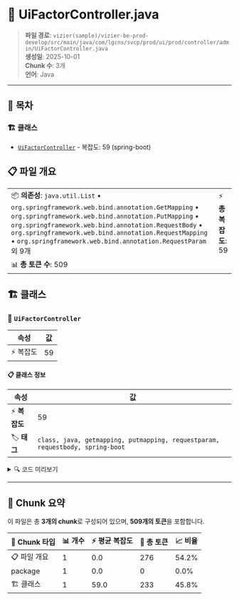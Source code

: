 # 📄 UiFactorController.java

> **파일 경로**: `vizier(sample)/vizier-be-prod-develop/src/main/java/com/lgcns/svcp/prod/ui/prod/controller/admin/UiFactorController.java`  
> **생성일**: 2025-10-01  
> **Chunk 수**: 3개  
> **언어**: Java
---

## 📑 목차

### 🏗️ 클래스
- [`UiFactorController`](#class-uifactorcontroller) - 복잡도: 59 (spring-boot)

## 📋 파일 개요

| | |
|--|--|
| 📦 **의존성**: `java.util.List` • `org.springframework.web.bind.annotation.GetMapping` • `org.springframework.web.bind.annotation.PutMapping` • `org.springframework.web.bind.annotation.RequestBody` • `org.springframework.web.bind.annotation.RequestMapping` • `org.springframework.web.bind.annotation.RequestParam` 외 9개 | ⚡ **총 복잡도**: 59 |
| 📊 **총 토큰 수**: 509 |  |



## 🏗️ 클래스

### <a id="class-uifactorcontroller"></a>🎯 `UiFactorController`

| 속성 | 값 |
|------|----|
| ⚡ 복잡도 | 59 |



#### 📋 클래스 정보

| 속성 | 값 |
|------|----|
| ⚡ **복잡도** | 59 || 📍 **라인 범위** | 26-26 |
| 🏷️ **태그** | `class, java, getmapping, putmapping, requestparam, requestbody, spring-boot` || 🏗️ **프레임워크** | `spring-boot` |

<details>
<summary>🔍 코드 미리보기</summary>

```java
public class UiFactorController {

	private final UiFactorService uiFactorService;

	@GetMapping("/search-factor-type")
	@Operation(summary = "Factor-Type 조회", description = "Factor-Type 조회")
	public PageResult<?> searchFactorType(@RequestParam(required = false) String factorTypeCode,
			@RequestParam(required = false) String factorTypeName,
			@RequestParam(defaultValue = "1", required = false) int page,
			@RequestParam(defaultValue = "10", required = false) int size) {

		SearchFactorTypeReqDto reqDto = new SearchFactorTypeReqDto();
		reqDto.setSize(size);
		reqDto.setPage(page);
		reqDto.setFactorTypeCode(factorTypeCode);
		reqDto.setFactorTypeName(factorTypeName);

		return uiFactorService.searchFactorType(reqDto);
	}

	@GetMapping("/search-factor-info")
	@Operation(summary = "Factor ...
```

**Chunk 정보**
- 🆔 **ID**: `c1de4afb3efb`
- 📍 **라인**: 26-26
- 📊 **토큰**: 233
- 🏷️ **태그**: `class, java, getmapping, putmapping, requestparam...`

</details>

---





## 🧩 Chunk 요약

이 파일은 총 **3개의 chunk**로 구성되어 있으며, **509개의 토큰**을 포함합니다.

| 🧩 Chunk 타입 | 📊 개수 | ⚡ 평균 복잡도 | 📝 총 토큰 | 📈 비율 |
|---------------|--------|-------------|----------|--------|
| 📋 파일 개요 | 1 | 0.0 | 276 | 54.2% |
| package | 1 | 0.0 | 0 | 0.0% |
| 🏗️ 클래스 | 1 | 59.0 | 233 | 45.8% |

